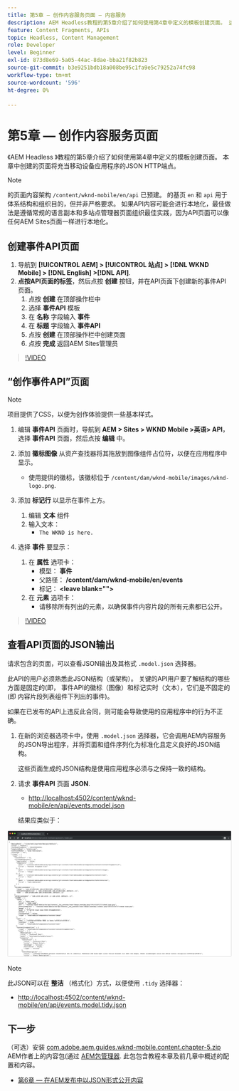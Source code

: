 ```yaml
---
title: 第5章 — 创作内容服务页面 — 内容服务
description: AEM Headless教程的第5章介绍了如何使用第4章中定义的模板创建页面。 这些页面将用作JSON HTTP端点。
feature: Content Fragments, APIs
topic: Headless, Content Management
role: Developer
level: Beginner
exl-id: 873d8e69-5a05-44ac-8dae-bba21f82b823
source-git-commit: b3e9251bdb18a008be95c1fa9e5c79252a74fc98
workflow-type: tm+mt
source-wordcount: '596'
ht-degree: 0%

---
```


# 第5章 — 创作内容服务页面

《AEM Headless 》教程的第5章介绍了如何使用第4章中定义的模板创建页面。 本章中创建的页面将充当移动设备应用程序的JSON HTTP端点。

>[!NOTE]
>
> 的页面内容架构 `/content/wknd-mobile/en/api` 已预建。 的基页 `en` 和 `api` 用于体系结构和组织目的，但并非严格要求。 如果API内容可能会进行本地化，最佳做法是遵循常规的语言副本和多站点管理器页面组织最佳实践，因为API页面可以像任何AEM Sites页面一样进行本地化。

## 创建事件API页面

1. 导航到 **[!UICONTROL AEM] > [!UICONTROL 站点] > [!DNL WKND Mobile] > [!DNL English] >[!DNL API]**.
1. **点按API页面的标签**，然后点按 **创建** 按钮，并在API页面下创建新的事件API页面。
   1. 点按 **创建** 在顶部操作栏中
   1. 选择 **事件API** 模板
   1. 在 **名称** 字段输入 **事件**
   1. 在 **标题** 字段输入 **事件API**
   1. 点按 **创建** 在顶部操作栏中创建页面
   1. 点按 **完成** 返回AEM Sites管理员

>[!VIDEO](https://video.tv.adobe.com/v/28340?quality=12&learn=on)

## “创作事件API”页面

>[!NOTE]
>
> 项目提供了CSS，以便为创作体验提供一些基本样式。

1. 编辑 **事件API** 页面时，导航到 **AEM > Sites > WKND Mobile >英语> API**，选择 **事件API** 页面，然后点按 **编辑** 中。
1. 添加 **徽标图像** 从资产查找器将其拖放到图像组件占位符，以便在应用程序中显示。
   * 使用提供的徽标，该徽标位于 `/content/dam/wknd-mobile/images/wknd-logo.png`.

1. 添加 **标记行** 以显示在事件上方。
   1. 编辑 **文本** 组件
   1. 输入文本：
      * `The WKND is here.`

1. 选择 **事件** 要显示：
   1. 在 **属性** 选项卡：
      * 模型： **事件**
      * 父路径： **/content/dam/wknd-mobile/en/events**
      * 标记： **&lt;leave blank=&quot;&quot;>**
   1. 在 **元素** 选项卡：
      * 请移除所有列出的元素，以确保事件内容片段的所有元素都已公开。

>[!VIDEO](https://video.tv.adobe.com/v/28339?quality=12&learn=on)

## 查看API页面的JSON输出

请求包含的页面，可以查看JSON输出及其格式 `.model.json` 选择器。

此API的用户必须熟悉此JSON结构（或架构）。 关键的API用户要了解结构的哪些方面是固定的(即， 事件API的徽标（图像）和标记实时（文本），它们是不固定的(即 内容片段列表组件下列出的事件)。

如果在已发布的API上违反此合同，则可能会导致使用的应用程序中的行为不正确。

1. 在新的浏览器选项卡中，使用 `.model.json` 选择器，它会调用AEM内容服务的JSON导出程序，并将页面和组件序列化为标准化且定义良好的JSON结构。

   这些页面生成的JSON结构是使用应用程序必须与之保持一致的结构。

1. 请求 **事件API** 页面 **JSON**.

   * [http://localhost:4502/content/wknd-mobile/en/api/events.model.json](http://localhost:4502/content/wknd-mobile/en/api/events.model.tidy.json)

   结果应类似于：

![AEM Content Services JSON输出](assets/chapter-5/json-output.png)

>[!NOTE]
>
> 此JSON可以在 **整洁** （格式化）方式，以便使用 `.tidy` 选择器：
> * [http://localhost:4502/content/wknd-mobile/en/api/events.model.tidy.json](http://localhost:4502/content/wknd-mobile/en/api/events.model.tidy.json)


## 下一步

（可选）安装 [com.adobe.aem.guides.wknd-mobile.content.chapter-5.zip](https://github.com/adobe/aem-guides-wknd-mobile/releases/latest) AEM作者上的内容包(通过 [AEM包管理器](http://localhost:4502/crx/packmgr/index.jsp). 此包包含教程本章及前几章中概述的配置和内容。

* [第6章 — 在AEM发布中以JSON形式公开内容](./chapter-6.md)
